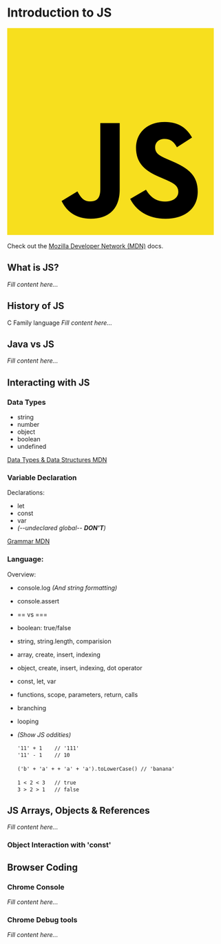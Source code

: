# Introduction to JS
![JS Logo](IntroToJS_resources/JSLogo.png)

Check out the [Mozilla Developer Network (MDN)](https://developer.mozilla.org/en-US/) docs.


## What is JS?
*Fill content here...*


## History of JS

C Family language
*Fill content here...*


## Java vs JS

*Fill content here...*


## Interacting with JS

### Data Types
- string
- number
- object
- boolean
- undefined

[Data Types & Data Structures MDN](https://developer.mozilla.org/en-US/docs/Web/JavaScript/Data_structures)

### Variable Declaration

Declarations:
- let
- const
- var
- *(--undeclared global-- **DON'T**)*

[Grammar MDN](https://developer.mozilla.org/en-US/docs/Web/JavaScript/Guide/Grammar_and_types#literals)

### Language:

Overview:
- console.log *(And string formatting)*
- console.assert
- == vs ===
- boolean: true/false 
- string, string.length, comparision
- array, create, insert, indexing
- object, create, insert, indexing, dot operator
- const, let, var
- functions, scope, parameters, return, calls
- branching
- looping
- *(Show JS oddities)*

    ```JS
    '11' + 1    // '111'
    '11' - 1    // 10

    ('b' + 'a' + + 'a' + 'a').toLowerCase() // 'banana'

    1 < 2 < 3   // true
    3 > 2 > 1   // false
    ```

## JS Arrays, Objects & References

*Fill content here...*

### Object Interaction with 'const'

### 


## Browser Coding

### Chrome Console
*Fill content here...*

### Chrome Debug tools
*Fill content here...*

